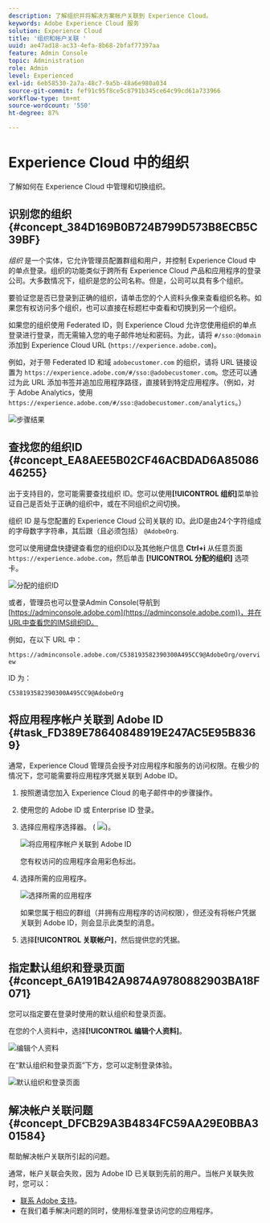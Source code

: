 ```yaml
---
description: 了解组织并将解决方案帐户关联到 Experience Cloud。
keywords: Adobe Experience Cloud 服务
solution: Experience Cloud
title: '组织和帐户关联 '
uuid: ae47ad18-ac33-4efa-8b68-2bfaf77397aa
feature: Admin Console
topic: Administration
role: Admin
level: Experienced
exl-id: 6eb58530-2a7a-48c7-9a5b-48a6e980a034
source-git-commit: fef91c95f8ce5c8791b345ce64c99cd61a733966
workflow-type: tm+mt
source-wordcount: '550'
ht-degree: 87%

---
```


# Experience Cloud 中的组织

了解如何在 Experience Cloud 中管理和切换组织。

## 识别您的组织 {#concept_384D169B0B724B799D573B8ECB5C39BF}

*组织* 是一个实体，它允许管理员配置群组和用户，并控制 Experience Cloud 中的单点登录。组织的功能类似于跨所有 Experience Cloud 产品和应用程序的登录公司。大多数情况下，组织是您的公司名称。但是，公司可以具有多个组织。

要验证您是否已登录到正确的组织，请单击您的个人资料头像来查看组织名称。如果您有权访问多个组织，也可以直接在标题栏中查看和切换到另一个组织。

如果您的组织使用 Federated ID，则 Experience Cloud 允许您使用组织的单点登录进行登录，而无需输入您的电子邮件地址和密码。为此，请将 `#/sso:@domain` 添加到 Experience Cloud URL (`https://experience.adobe.com`)。

例如，对于带 Federated ID 和域 `adobecustomer.com` 的组织，请将 URL 链接设置为 `https://experience.adobe.com/#/sso:@adobecustomer.com`。您还可以通过为此 URL 添加书签并追加应用程序路径，直接转到特定应用程序。（例如，对于 Adobe Analytics，使用 `https://experience.adobe.com/#/sso:@adobecustomer.com/analytics`。）

![步骤结果](assets/organization-switch.png)

## 查找您的组织ID {#concept_EA8AEE5B02CF46ACBDAD6A8508646255}

出于支持目的，您可能需要查找组织 ID。您可以使用&#x200B;**[!UICONTROL 组织]**&#x200B;菜单验证自己是否处于正确的组织中，或在不同组织之间切换。

组织 ID 是与您配置的 Experience Cloud 公司关联的 ID。此ID是由24个字符组成的字母数字字符串，其后跟（且必须包括） `@AdobeOrg`.

您可以使用键盘快捷键查看您的组织ID以及其他帐户信息 **Ctrl+i** 从任意页面 `https://experience.adobe.com`，然后单击 **[!UICONTROL 分配的组织]** 选项卡。

![分配的组织ID](assets/assigned-organization.png)

或者，管理员也可以登录Admin Console(导航到 [https://adminconsole.adobe.com](https://adminconsole.adobe.com))，并在URL中查看您的IMS组织ID。

例如，在以下 URL 中：

`https://adminconsole.adobe.com/C538193582390300A495CC9@AdobeOrg/overview`

ID 为：

`C538193582390300A495CC9@AdobeOrg`

## 将应用程序帐户关联到 Adobe ID {#task_FD389E78640848919E247AC5E95B8369}

通常，Experience Cloud 管理员会授予对应用程序和服务的访问权限。在极少的情况下，您可能需要将应用程序凭据关联到 Adobe ID。

1. 按照邀请您加入 Experience Cloud 的电子邮件中的步骤操作。
1. 使用您的 Adobe ID 或 Enterprise ID 登录。
1. 选择应用程序选择器。 ( ![](assets/menu-icon.png))。

   ![将应用程序帐户关联到 Adobe ID](assets/solutions-active.png)

   您有权访问的应用程序会用彩色标出。
1. 选择所需的应用程序。

   ![选择所需的应用程序](assets/analytics-link-accounts.png)

   如果您属于相应的群组（并拥有应用程序的访问权限），但还没有将帐户凭据关联到 Adobe ID，则会显示此类型的消息。
1. 选择&#x200B;**[!UICONTROL 关联帐户]**，然后提供您的凭据。

## 指定默认组织和登录页面 {#concept_6A191B42A9874A9780882903BA18F071}

您可以指定要在登录时使用的默认组织和登录页面。

在您的个人资料中，选择&#x200B;**[!UICONTROL 编辑个人资料]**。

![编辑个人资料](assets/edit-profile.png)

在“默认组织和登录页面”下方，您可以定制登录体验。

![默认组织和登录页面](assets/default-organization.png)

## 解决帐户关联问题 {#concept_DFCB29A3B4834FC59AA29E0BBA301584}

帮助解决帐户关联所引起的问题。

通常，帐户关联会失败，因为 Adobe ID 已关联到先前的用户。当帐户关联失败时，您可以：

* [联系 Adobe 支持](https://experienceleague.adobe.com/?support-solution=General#support)。
* 在我们着手解决问题的同时，使用标准登录访问您的应用程序。
